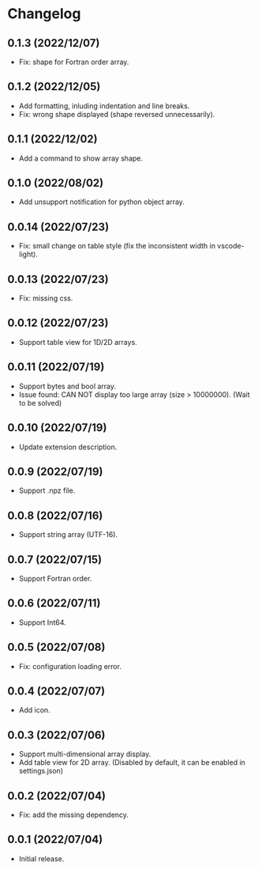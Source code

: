 # Changelog

## 0.1.3 (2022/12/07)

- Fix: shape for Fortran order array.

## 0.1.2 (2022/12/05)

- Add formatting, inluding indentation and line breaks.
- Fix: wrong shape displayed (shape reversed unnecessarily).

## 0.1.1 (2022/12/02)

- Add a command to show array shape.

## 0.1.0 (2022/08/02)

- Add unsupport notification for python object array.

## 0.0.14 (2022/07/23)

- Fix: small change on table style (fix the inconsistent width in vscode-light).

## 0.0.13 (2022/07/23)

- Fix: missing css.

## 0.0.12 (2022/07/23)

- Support table view for 1D/2D arrays.

## 0.0.11 (2022/07/19)

- Support bytes and bool array.
- Issue found: CAN NOT display too large array (size > 10000000). (Wait to be solved)

## 0.0.10 (2022/07/19)

- Update extension description.

## 0.0.9 (2022/07/19)

- Support .npz file.

## 0.0.8 (2022/07/16)

- Support string array (UTF-16).

## 0.0.7 (2022/07/15)

- Support Fortran order.

## 0.0.6 (2022/07/11)

- Support Int64.

## 0.0.5 (2022/07/08)

- Fix: configuration loading error.

## 0.0.4 (2022/07/07)

- Add icon.

## 0.0.3 (2022/07/06)

- Support multi-dimensional array display.
- Add table view for 2D array. (Disabled by default, it can be enabled in settings.json)

## 0.0.2 (2022/07/04)

- Fix: add the missing dependency.

## 0.0.1 (2022/07/04)

- Initial release.

